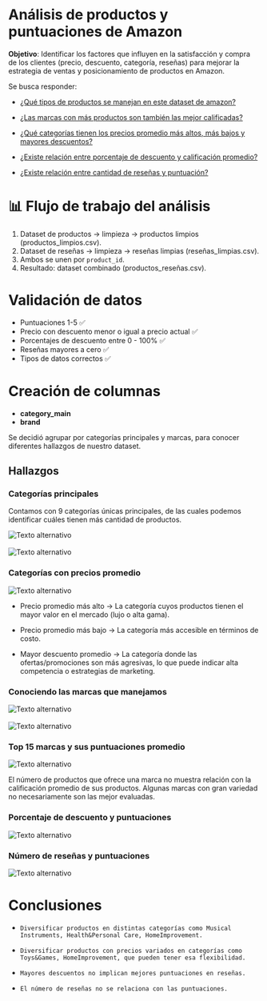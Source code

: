 # Análisis de productos y puntuaciones de Amazon

**Objetivo**: Identificar los factores que influyen en la satisfacción y compra de los clientes (precio, descuento, categoría, reseñas) para mejorar la estrategia de ventas y posicionamiento de productos en Amazon.

Se busca responder:

- [¿Qué tipos de productos se manejan en este dataset de amazon?](#categorías-principales)

- [¿Las marcas con más productos son también las mejor calificadas?](#top-15-marcas-y-sus-puntuaciones-promedio)

- [¿Qué categorías tienen los precios promedio más altos, más bajos y mayores descuentos?](#categorías-con-precios-promedio)

- [¿Existe relación entre porcentaje de descuento y calificación promedio?](#porcentaje-de-descuento-y-puntuaciones)

- [¿Existe relación entre cantidad de reseñas y puntuación?](#número-de-reseñas-y-puntuaciones)

# 📊 Flujo de trabajo del análisis

1. Dataset de productos → limpieza → productos limpios (productos_limpios.csv).
2. Dataset de reseñas → limpieza → reseñas limpias (reseñas_limpias.csv).
3. Ambos se unen por `product_id`.
4. Resultado: dataset combinado (productos_reseñas.csv).

# Validación de datos

- Puntuaciones 1-5 ✅
- Precio con descuento menor o igual a precio actual ✅
- Porcentajes de descuento entre 0 - 100% ✅
- Reseñas mayores a cero ✅
- Tipos de datos correctos ✅

# Creación de columnas

- **category_main**
- **brand**

Se decidió agrupar por categorías principales y marcas, para conocer diferentes hallazgos de nuestro dataset.

## Hallazgos

### Categorías principales

Contamos con 9 categorías únicas principales, de las cuales podemos identificar cuáles tienen más cantidad de productos.

<img src="./visualizaciones/categorias.png" alt="Texto alternativo"  style="display: block; margin: 0 auto;">

<br>

<img src="./visualizaciones/top3categoriasproductos.png" alt="Texto alternativo"  style="display: block; margin: 0 auto;">

### Categorías con precios promedio

<img src="./visualizaciones/categorias_precios.png" alt="Texto alternativo"  style="display: block; margin: 0 auto;">

- Precio promedio más alto → La categoría cuyos productos tienen el mayor valor en el mercado (lujo o alta gama).

- Precio promedio más bajo → La categoría más accesible en términos de costo.

- Mayor descuento promedio → La categoría donde las ofertas/promociones son más agresivas, lo que puede indicar alta competencia o estrategias de marketing.

### Conociendo las marcas que manejamos

<img src="./visualizaciones/marcas_satisfaccion.png" alt="Texto alternativo"  style="display: block; margin: 0 auto;">

<br>

<img src="./visualizaciones/top5_por_categoria.png" alt="Texto alternativo"  style="display: block; margin: 0 auto;">

### Top 15 marcas y sus puntuaciones promedio

<img src="./visualizaciones/productos_vs_rating.png" alt="Texto alternativo"  style="display: block; margin: 0 auto;">

El número de productos que ofrece una marca no muestra relación con la calificación promedio de sus productos. Algunas marcas con gran variedad no necesariamente son las mejor evaluadas.

### Porcentaje de descuento y puntuaciones

<img src="./visualizaciones/descuento_vs_rating.png" alt="Texto alternativo"  style="display: block; margin: 0 auto;">

### Número de reseñas y puntuaciones

<img src="./visualizaciones/resenas_vs_rating.png" alt="Texto alternativo"  style="display: block; margin: 0 auto;">

# Conclusiones

- `Diversificar productos en distintas categorías como Musical Instruments, Health&Personal Care, HomeImprovement.`

- `Diversificar productos con precios variados en categorías como Toys&Games, HomeImprovement, que pueden tener esa flexibilidad.`

- `Mayores descuentos no implican mejores puntuaciones en reseñas.`

- `El número de reseñas no se relaciona con las puntuaciones.`
